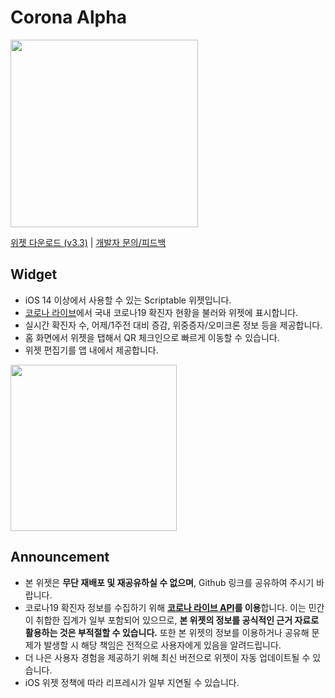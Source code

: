 # Corona Alpha
<div>
<img width="300" src="https://user-images.githubusercontent.com/63099769/154508114-82ea1800-b29a-4843-b594-62854b69ead2.png">
</div>

[위젯 다운로드 (v3.3)](https://github.com/unvsDev/corona-alpha/releases/download/3.3/CoronaAlpha.js) | [개발자 문의/피드백](https://discord.gg/BCP2S7BdaC)

## Widget
- iOS 14 이상에서 사용할 수 있는 Scriptable 위젯입니다.
- [코로나 라이브](https://corona-live.com/)에서 국내 코로나19 확진자 현황을 불러와 위젯에 표시합니다.
- 실시간 확진자 수, 어제/1주전 대비 증감, 위중증자/오미크론 정보 등을 제공합니다.
- 홈 화면에서 위젯을 탭해서 QR 체크인으로 빠르게 이동할 수 있습니다.
- 위젯 편집기를 앱 내에서 제공합니다.
<div>
<img width="266" src="https://user-images.githubusercontent.com/63099769/147398816-b0659db7-1b57-49ec-ab9f-e0deaf0f5967.jpg">
</div>

## Announcement
- 본 위젯은 **무단 재배포 및 재공유하실 수 없으며**, Github 링크를 공유하여 주시기 바랍니다.
- 코로나19 확진자 정보를 수집하기 위해 **[코로나 라이브 API](https://corona-live.com/)를 이용**합니다. 이는 민간이 취합한 집계가 일부 포함되어 있으므로, **본 위젯의 정보를 공식적인 근거 자료로 활용하는 것은 부적절할 수 있습니다.** 또한 본 위젯의 정보를 이용하거나 공유해 문제가 발생할 시 해당 책임은 전적으로 사용자에게 있음을 알려드립니다.
- 더 나은 사용자 경험을 제공하기 위해 최신 버전으로 위젯이 자동 업데이트될 수 있습니다.
- iOS 위젯 정책에 따라 리프레시가 일부 지연될 수 있습니다.
